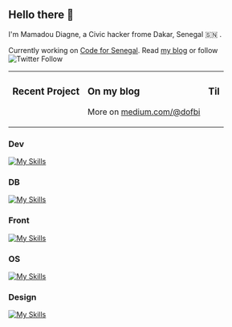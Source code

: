 ## Hello there 👋

I'm Mamadou Diagne, a Civic hacker frome Dakar, Senegal 🇸🇳 .

Currently working on [Code for Senegal](https://github.com/Code-for-Senegal). Read [my blog](https://medium.com/@dofbi) or follow ![Twitter Follow](https://img.shields.io/twitter/follow/dofbi?label=dofbi&style=social)

<table><tr><td valign="top">

### Recent Project
<!-- recent_releases starts -->
<!-- recent_releases ends -->
</td><td valign="top">

### On my blog
<!-- blog starts -->
<!-- blog ends -->
More on [medium.com/@dofbi](https://medium.com/@dofbi)
</td><td valign="top">
  
### Til
  
</td> 
<table>

### Dev
  
[![My Skills](https://skillicons.dev/icons?i=js,ts,py,ruby,nodejs,r,c,php)](https://linktr.ee/dofbi)
  
### DB
  
[![My Skills](https://skillicons.dev/icons?i=graphql,prisma,postgres,mongodb,mysql,firebase,supabase,grafana)](https://linktr.ee/dofbi)

### Front
  
[![My Skills](https://skillicons.dev/icons?i=html,md,css,jquery,svg,bootstrap,sass,tailwind,styledcomponents,svelte,react,gatsby,vue,nuxtjs,angular,electron,rails,wordpress)](https://linktr.ee/dofbi)

### OS
  
[![My Skills](https://skillicons.dev/icons?i=linux,bash,git,vim,vscode,docker,discord,aws)](https://linktr.ee/dofbi)

### Design  
  
[![My Skills](https://skillicons.dev/icons?i=figma,blender,ai,ps,pr,ae)](https://linktr.ee/dofbi)
